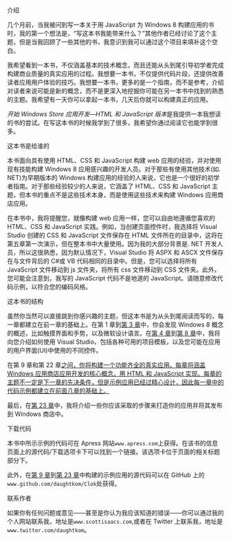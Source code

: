 介绍

几个月前，当我被问到写一本关于用 JavaScript 为 Windows 8 构建应用的书时，我的第一个想法是，“写这本书我能带来什么？”其他作者已经讨论了这个主题，但是当我回顾了一些其他的书，我意识到我可以通过这个项目来填补这个空白。

我希望看到一本书，不仅涵盖基本的技术概念，而且还能从头到尾引导初学者完成构建商业质量的真实应用的过程。我想要一本书，不仅提供代码片段，还提供改善读者应用用户体验的技巧。我想要一本书，更多的是一个指南，而不是参考，介绍对读者来说可能是新的概念，而不是更深入地挖掘你可能在另一本书中找到的熟悉的主题。我希望有一天你可以拿起一本书，几天后你就可以构建真正的应用。

*开始 Windows Store 应用开发—HTML 和 JavaScript 版本*是我提供一本我想读的书的尝试。在写这本书的时候我学到了很多，我希望你通过阅读它也能学到很多。

这本书是给谁的

本书面向具有使用 HTML、CSS 和 JavaScript 构建 web 应用的经验，并对使用现有技能构建 Windows 8 应用感兴趣的开发人员。对于那些有使用其他技术(如. NET)为早期版本的 Windows 构建应用的经验的人来说，它也是一个很好的初学者指南。对于那些经验较少的人来说，它涵盖了 HTML、CSS 和 JavaScript 主题，但本书的重点不是这些技术本身，而是使用这些技术来构建 Windows 应用商店应用。

在本书中，我将提醒您，就像构建 web 应用一样，您可以自由地遵循您喜欢的 HTML、CSS 和 JavaScript 实践。例如，当创建页面控件时，我选择将 Visual Studio 创建的 CSS 和 JavaScript 文件保存在 HTML 文件所在的目录中，这将在第五章第一次演示，但在整本书中大量使用。因为我的大部分背景是. NET 开发人员，所以这很熟悉，因为默认情况下，Visual Studio 将 ASPX 和 ASCX 文件保存在与文件背后的 C#或 VB 代码相同的目录中。但是，您可以选择将所有 JavaScript 文件移动到 js 文件夹，将所有 css 文件移动到 CSS 文件夹。此外，您可能会注意到，我写的 JavaScript 代码不是地道的 JavaScript。请随意修改代码示例，以符合您的编码风格。

这本书的结构

虽然你当然可以直接跳到你感兴趣的主题，但这本书是为从头到尾阅读而写的，每一章都建立在前一章的基础上。在第 1 章到[第 3 章](03.html)中，你会发现 Windows 8 概念的概述，比如触摸界面和手势，以及微软设计语言。在[第 4 章](04.html)到[第 8 章](08.html)中，我将向您介绍如何使用 Visual Studio，包括各种可用的项目模板，以及您可能在应用的用户界面(UI)中使用的不同控件。

在第 9 章和第 22 章[之间，你将构建一个功能齐全的真实应用。每章将涵盖 Windows 应用商店应用开发的核心概念，用 HTML 和 JavaScript 实现。每章的主题不一定是下一章的先决条件，但是示例应用已经过精心设计，因此每一章中的代码示例都建立在前面几章的基础上。](22.html)

最后，在[第 23 章](23.html)中，我将介绍一些你应该采取的步骤来打造你的应用并将其发布到 Windows 商店中。

下载代码

本书中所示示例的代码可在 Apress 网站`www.apress.com`上获得。在该书的信息页面上的源代码/下载选项卡下可以找到一个链接。该选项卡位于页面的相关标题部分下。

此外，在[第 9 章](09.html)到[第 23 章](23.html)中构建的示例应用的源代码可以在 GitHub 上的`www.github.com/daughtkom/Clok`处获得。

联系作者

如果你有任何问题或意见——甚至是你认为我应该知道的错误——你可以通过我的个人网站联系我，地址是`www.scottisaacs.com`,或者在 Twitter 上联系我，地址是`www.twitter.com/daughtkom`。